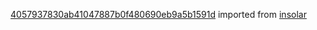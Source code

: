 [4057937830ab41047887b0f480690eb9a5b1591d](https://github.com/insolar/insolar/commit/4057937830ab41047887b0f480690eb9a5b1591d) imported from [insolar](https://github.com/insolar/insolar)
